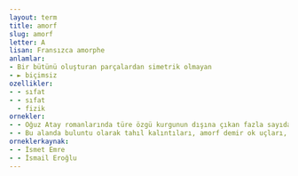 ```yaml
---
layout: term
title: amorf
slug: amorf
letter: A
lisan: Fransızca amorphe
anlamlar:
- Bir bütünü oluşturan parçalardan simetrik olmayan
- ► biçimsiz
ozellikler:
- - sıfat
- - sıfat
  - fizik
ornekler:
- - Oğuz Atay romanlarında türe özgü kurgunun dışına çıkan fazla sayıda amorf yapı ile karşılaşılır.
- - Bu alanda buluntu olarak tahıl kalıntıları, amorf demir ok uçları, amorf bronz parçalar ve yanmış ahşap hatıllar ortaya çıkartıldı.
orneklerkaynak:
- - İsmet Emre
- - İsmail Eroğlu
---
```

